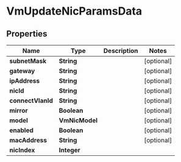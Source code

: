 

# VmUpdateNicParamsData


## Properties

Name | Type | Description | Notes
------------ | ------------- | ------------- | -------------
**subnetMask** | **String** |  |  [optional]
**gateway** | **String** |  |  [optional]
**ipAddress** | **String** |  |  [optional]
**nicId** | **String** |  |  [optional]
**connectVlanId** | **String** |  |  [optional]
**mirror** | **Boolean** |  |  [optional]
**model** | **VmNicModel** |  |  [optional]
**enabled** | **Boolean** |  |  [optional]
**macAddress** | **String** |  |  [optional]
**nicIndex** | **Integer** |  | 



